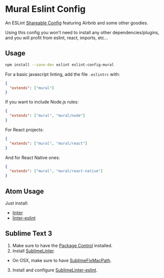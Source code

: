 # Mural Eslint Config

An ESLint [Shareable Config](http://eslint.org/docs/developer-guide/shareable-configs) featuring Airbnb and some other goodies.

Using this config you won't need to install any other dependencies/plugins, and you will profit from eslint, react, imports, etc...

## Usage

```bash
npm install --save-dev eslint eslint-config-mural
```

For a basic javascript linting, add the file `.eslintrc` with:
```JSON
{
  "extends": ["mural"]
}
```

If you want to include Node.js rules:

```JSON
{
  "extends": ["mural", "mural/node"]
}
```

For React projects:

```JSON
{
  "extends": ["mural", "mural/react"]
}
```

And for React Native ones:

```JSON
{
  "extends": ["mural", "mural/react-native"]
}
```

## Atom Usage

Just install:

* [linter](https://atom.io/packages/linter)
* [linter-eslint](https://atom.io/packages/linter-eslint)

## Sublime Text 3

1. Make sure to have the [Package Control](https://packagecontrol.io/) installed.
2. Install [SublimeLinter](http://www.sublimelinter.com/en/latest/).
  * On OSX, make sure to have [SublimeFixMacPath](https://github.com/int3h/SublimeFixMacPath).
3. Install and configure [SublimeLinter-eslint](https://github.com/roadhump/SublimeLinter-eslint).

